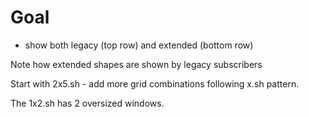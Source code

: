 Goal
====
* show both legacy (top row) and extended (bottom row)

<p>Note how extended shapes are shown by legacy subscribers

<p>Start with 2x5.sh - add more grid combinations following <row>x<col>.sh pattern.

<p>The 1x2.sh has 2 oversized windows.


